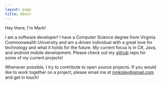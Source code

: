 ```yaml
---
layout: page
title: About
---
```


<p class="message">
  Hey there, I'm Mark!
</p>

I am a software developer! I have a Computer Science degree from Virginia Commonwealth University and am a driven individual with a great love for technology and what it holds for the future. My current focus is in C#, Java, and android mobile development. Please check out my [github](https://github.com/mnkolev) repo for some of my current projects! 

Whenever possible, I try to contribute to open source projects. If you would like to work together on a project, please email me at [mnkolev@gmail.com](mailto:mnkolev@gmail.com) and get in touch!

